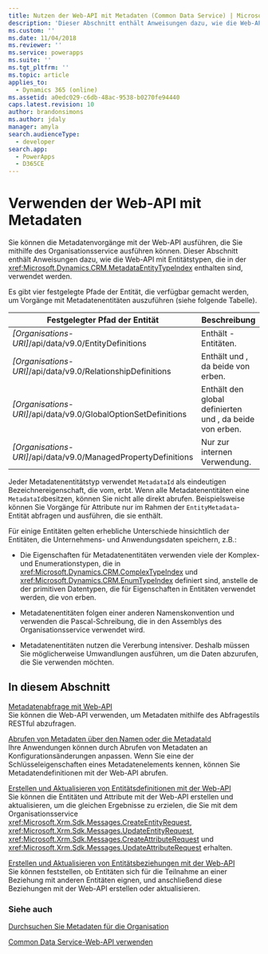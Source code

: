 ```yaml
---
title: Nutzen der Web-API mit Metadaten (Common Data Service) | Microsoft Docs
description: 'Dieser Abschnitt enthält Anweisungen dazu, wie die Web-API mit Entitätstypen verwendet wird, die in der WEB-API-Metadaten-EntityType-Referenz enthalten sind.'
ms.custom: ''
ms.date: 11/04/2018
ms.reviewer: ''
ms.service: powerapps
ms.suite: ''
ms.tgt_pltfrm: ''
ms.topic: article
applies_to:
  - Dynamics 365 (online)
ms.assetid: a0edc029-c6db-48ac-9538-b0270fe94440
caps.latest.revision: 10
author: brandonsimons
ms.author: jdaly
manager: amyla
search.audienceType:
  - developer
search.app:
  - PowerApps
  - D365CE
---
```

# <a name="use-the-web-api-with-metadata"></a>Verwenden der Web-API mit Metadaten

Sie können die Metadatenvorgänge mit der Web-API ausführen, die Sie mithilfe des Organisationsservice ausführen können. Dieser Abschnitt enthält Anweisungen dazu, wie die Web-API mit Entitätstypen, die in der <xref:Microsoft.Dynamics.CRM.MetadataEntityTypeIndex> enthalten sind, verwendet werden.  
  
 Es gibt vier festgelegte Pfade der Entität, die verfügbar gemacht werden, um Vorgänge mit Metadatenentitäten auszuführen (siehe folgende Tabelle).  
  
|Festgelegter Pfad der Entität|Beschreibung|  
|---------------------|-----------------|  
|*[Organisations-URI]*/api/data/v9.0/EntityDefinitions|Enthält <xref href="Microsoft.Dynamics.CRM.EntityMetadata?text=EntityMetadata EntityType" />-Entitäten.|  
|*[Organisations-URI]*/api/data/v9.0/RelationshipDefinitions|Enthält <xref href="Microsoft.Dynamics.CRM.ManyToManyRelationshipMetadata?text=ManyToManyRelationshipMetadata EntityType" /> und <xref href="Microsoft.Dynamics.CRM.OneToManyRelationshipMetadata?text=OneToManyRelationshipMetadata EntityType" />, da beide von <xref href="Microsoft.Dynamics.CRM.RelationshipMetadataBase?text=RelationshipMetadataBase EntityType" /> erben.|  
|*[Organisations-URI]*/api/data/v9.0/GlobalOptionSetDefinitions|Enthält den global definierten <xref href="Microsoft.Dynamics.CRM.BooleanOptionSetMetadata?text=BooleanOptionSetMetadata EntityType" /> und <xref href="Microsoft.Dynamics.CRM.OptionSetMetadata?text=OptionSetMetadata EntityType" />, da beide von <xref href="Microsoft.Dynamics.CRM.OptionSetMetadata?text=OptionSetMetadata EntityType" /> erben.|  
|*[Organisations-URI]*/api/data/v9.0/ManagedPropertyDefinitions|Nur zur internen Verwendung.|  
  
Jeder Metadatenentitätstyp verwendet `MetadataId` als eindeutigen Bezeichnereigenschaft, die vom, <xref href="Microsoft.Dynamics.CRM.MetadataBase?text=MetadataBase EntityType" /> erbt. Wenn alle Metadatenentitäten eine `MetadataId`besitzen, können Sie nicht alle direkt abrufen. Beispielsweise können Sie Vorgänge für Attribute nur im Rahmen der `EntityMetadata`-Entität abfragen und ausführen, die sie enthält.  
  
Für einige Entitäten gelten erhebliche Unterschiede hinsichtlich der Entitäten, die Unternehmens- und Anwendungsdaten speichern, z.B.:  
  
- Die Eigenschaften für Metadatenentitäten verwenden viele der Komplex- und Enumerationstypen, die in <xref:Microsoft.Dynamics.CRM.ComplexTypeIndex> und <xref:Microsoft.Dynamics.CRM.EnumTypeIndex> definiert sind, anstelle de der primitiven Datentypen, die für Eigenschaften in Entitäten verwendet werden, die von <xref href="Microsoft.Dynamics.CRM.crmbaseentity?text=crmbaseentity EntityType" /> erben.  
  
- Metadatenentitäten folgen einer anderen Namenskonvention und verwenden die Pascal-Schreibung, die in den Assemblys des Organisationsservice verwendet wird.  
  
- Metadatenentitäten nutzen die Vererbung intensiver. Deshalb müssen Sie möglicherweise Umwandlungen ausführen, um die Daten abzurufen, die Sie verwenden möchten.  
  
## <a name="in-this-section"></a>In diesem Abschnitt 

[Metadatenabfrage mit Web-API](query-metadata-web-api.md)<br />
Sie können die Web-API verwenden, um Metadaten mithilfe des Abfragestils RESTful abzufragen.  

[Abrufen von Metadaten über den Namen oder die MetadataId](retrieve-metadata-name-metadataid.md)<br />
Ihre Anwendungen können durch Abrufen von Metadaten an Konfigurationsänderungen anpassen. Wenn Sie eine der Schlüsseleigenschaften eines Metadatenelements kennen, können Sie Metadatendefinitionen mit der Web-API abrufen.  

[Erstellen und Aktualisieren von Entitätsdefinitionen mit der Web-API](create-update-entity-definitions-using-web-api.md)<br />
Sie können die Entitäten und Attribute mit der Web-API erstellen und aktualisieren, um die gleichen Ergebnisse zu erzielen, die Sie mit dem Organisationsservice <xref:Microsoft.Xrm.Sdk.Messages.CreateEntityRequest>, <xref:Microsoft.Xrm.Sdk.Messages.UpdateEntityRequest>, <xref:Microsoft.Xrm.Sdk.Messages.CreateAttributeRequest> und <xref:Microsoft.Xrm.Sdk.Messages.UpdateAttributeRequest> erhalten.  

[Erstellen und Aktualisieren von Entitätsbeziehungen mit der Web-API](create-update-entity-relationships-using-web-api.md)<br />
Sie können feststellen, ob Entitäten sich für die Teilnahme an einer Beziehung mit anderen Entitäten eignen, und anschließend diese Beziehungen mit der Web-API erstellen oder aktualisieren.  

### <a name="see-also"></a>Siehe auch


<!-- TODO [Metadata and data models](../metadata-data-models.md)<br /> -->
[Durchsuchen Sie Metadaten für die Organisation](../browse-your-metadata.md)<br />
<!--  TODO [Use the Organization service with Common Data Service metadata](../org-service/use-organization-service-metadata.md)<br /> -->
[Common Data Service-Web-API verwenden](overview.md)
